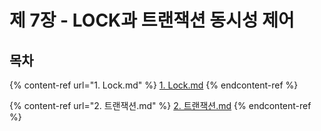 # 제 7장 - LOCK과 트랜잭션 동시성 제어

## 목차

{% content-ref url="1. Lock.md" %}
[1. Lock.md](<1. Lock.md>)
{% endcontent-ref %}

{% content-ref url="2. 트랜잭션.md" %}
[2. 트랜잭션.md](<2. 트랜잭션.md>)
{% endcontent-ref %}

